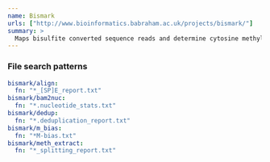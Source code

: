 ```yaml
---
name: Bismark
urls: ["http://www.bioinformatics.babraham.ac.uk/projects/bismark/"]
summary: >
  Maps bisulfite converted sequence reads and determine cytosine methylation states
---
```


<!--
~~~~~ DO NOT EDIT ~~~~~
This file is autogenerated from the MultiQC module python docstring.
Do not edit the markdown, it will be overwritten.

File path for the source of this content: multiqc/modules/bismark/bismark.py
~~~~~~~~~~~~~~~~~~~~~~~
-->

### File search patterns

```yaml
bismark/align:
  fn: "*_[SP]E_report.txt"
bismark/bam2nuc:
  fn: "*.nucleotide_stats.txt"
bismark/dedup:
  fn: "*.deduplication_report.txt"
bismark/m_bias:
  fn: "*M-bias.txt"
bismark/meth_extract:
  fn: "*_splitting_report.txt"
```
